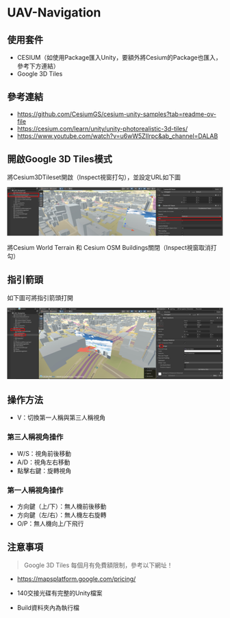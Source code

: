 # UAV-Navigation

## 使用套件

- CESIUM（如使用Package匯入Unity，要額外將Cesium的Package也匯入，參考下方連結）
- Google 3D Tiles

## 參考連結
- https://github.com/CesiumGS/cesium-unity-samples?tab=readme-ov-file
- https://cesium.com/learn/unity/unity-photorealistic-3d-tiles/
- https://www.youtube.com/watch?v=u6wW5ZIIrpc&ab_channel=DALAB

## 開啟Google 3D Tiles模式
將Cesium3DTileset開啟（Inspect視窗打勾），並設定URL如下圖

![範例圖片 1](./img/GoogleAPI設定.jpg)

將Cesium World Terrain 和 Cesium OSM Buildings關閉（Inspect視窗取消打勾）

## 指引箭頭
如下圖可將指引箭頭打開

![範例圖片 2](./img/指引箭頭.jpg)

## 操作方法
- V：切換第一人稱與第三人稱視角

### 第三人稱視角操作
- W/S：視角前後移動
- A/D：視角左右移動
- 點擊右鍵：旋轉視角

### 第一人稱視角操作
- 方向鍵（上/下）：無人機前後移動
- 方向鍵（左/右）：無人機左右旋轉
- O/P：無人機向上/下飛行

## 注意事項
>Google 3D Tiles 每個月有免費額限制，參考以下網址！
- https://mapsplatform.google.com/pricing/

- 140交接光碟有完整的Unity檔案

- Build資料夾內為執行檔
